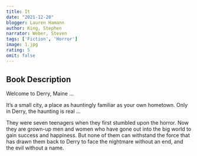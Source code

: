 ```yaml
---
title: It
date: "2021-12-20"
blogger: Lauren Hamann
author: King, Stephen
narrator: Weber, Steven
tags: ['Fiction', 'Horror']
image: 1.jpg
rating: 5
omit: false
---
```



## Book Description

Welcome to Derry, Maine ...

It’s a small city, a place as hauntingly familiar as your own hometown. Only in Derry, the haunting is real ...

They were seven teenagers when they first stumbled upon the horror. Now they are grown-up men and women who have gone out into the big world to gain success and happiness. But none of them can withstand the force that has drawn them back to Derry to face the nightmare without an end, and the evil without a name.